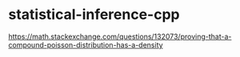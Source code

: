 # statistical-inference-cpp

https://math.stackexchange.com/questions/132073/proving-that-a-compound-poisson-distribution-has-a-density
